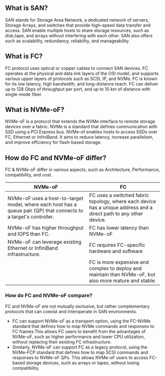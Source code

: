 ## What is SAN?

SAN stands for Storage Area Network, a dedicated network of servers, Storage Arrays, and switches that provide high-speed data transfer and access. SAN enable multiple hosts to share storage resources, such as disk,tape, and arrays without interfering with each other. SAN also offers such as scalability, redundancy, reliability, and manageability. 

## What is FC?

FC protocol uses optical or copper cables to connect SAN devices. FC operates at the physical and data link layers of the OSI model, and supports various upper layers of protocols such as SCSI, IP, and NVMe. FC is known for its low latency, high bandwidth, and long-distance reach. FC can deliver up to 128 Gbps of throughput per port, and up to 10 km of distance with single-mode fiber.

## What is NVMe-oF?

NVMe-oF is a protocol that extends the NVMe interface to remote storage devices over a fabric. NVMe is a standard that defines communication with SSD using a PCI Express bus. NVMe-of enables hosts to access SSDs over FC, Ethernet or InfiniBand. It aims to reduce latency, increase parallelism, and improve efficiency for flash-based storage.

## How do FC and NVMe-oF differ?

FC & NVMe-oF differ in various aspects, such as Architecture, Performance, compatibility, and cost. 

| NVMe-oF                                                                                                            | FC                                                                                                                |
|--------------------------------------------------------------------------------------------------------------------|-------------------------------------------------------------------------------------------------------------------|
| NVMe-oF uses a host-to-target model, where each host has a queue pair (QP) that connects to a target's controller. | FC uses a switched fabric topology, where each device has a unique address and a direct path to any other device. |
| NVMe-oF has higher throughput and IOPS than FC.                                                                    | FC has lower latency than NVMe-oF                                                                                 |
| NVMe-oF can leverage existing Ethernet or InfiniBand infrastructure.                                               | FC requires FC-specific hardware and software                                                                     |
|                                                                                                                    | FC is more expensive and complex to deploy and maintain than NVMe-oF, but also more mature and stable.            |



### How do FC and NVMe-oF compare?

FC and NVMe-oF are not mutually exclusive, but rather complementary protocols that can coexist and interoperate in SAN environments.

- FC can support NVMe-oF as a transport option, using the FC-NVMe standard that defines how to map NVMe commands and responses to FC frames.This allows FC users to benefit from the advantages of NVMe-oF, such as higher performance and lower CPU utilization, without replacing their existing FC infrastructure.
- Similarly, NVMe-oF can support FC as a legacy protocol, using the NVMe-FCP standard that defines how to map SCSI commands and responses to NVMe-oF QPs. This allows NVMe-oF users to access FC-based storage devices, such as arrays or tapes, without losing compatibility.
